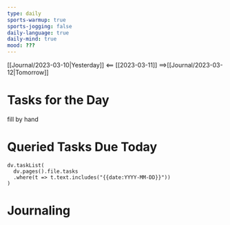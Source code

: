 ```yaml
---
type: daily
sports-warmup: true
sports-jogging: false
daily-language: true
daily-mind: true
mood: ???
---
```


[[Journal/2023-03-10|Yesterday]] <== [[2023-03-11]] ==>[[Journal/2023-03-12|Tomorrow]]


# Tasks for the Day

fill by hand


# Queried Tasks Due Today

```dataviewjs
dv.taskList(
  dv.pages().file.tasks
  .where(t => t.text.includes("{{date:YYYY-MM-DD}}"))
)
```



# Journaling

